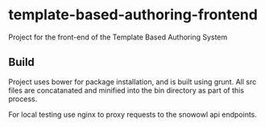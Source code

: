 # template-based-authoring-frontend

Project for the front-end of the Template Based Authoring System

## Build

Project uses bower for package installation, and is built using grunt. All src files are concatanated and minified into the bin directory as part of this process. 

For local testing use nginx to proxy requests to the snowowl api endpoints. 